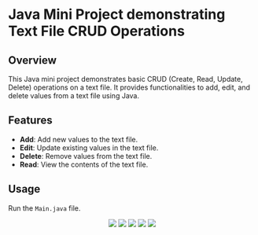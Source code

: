 # Java Mini Project demonstrating Text File CRUD Operations

## Overview
This Java mini project demonstrates basic CRUD (Create, Read, Update, Delete) operations on a text file. It provides functionalities to add, edit, and delete values from a text file using Java.

## Features
- **Add**: Add new values to the text file.
- **Edit**: Update existing values in the text file.
- **Delete**: Remove values from the text file.
- **Read**: View the contents of the text file.


## Usage
Run the `Main.java` file.

<div align="center">
 <img src="https://github.com/ccfernando/PisayCaragaGreenWatch/assets/26213634/ead9181c-4587-4ff0-83f4-65da9d837d1c">
<img src="https://github.com/ccfernando/PisayCaragaGreenWatch/assets/26213634/463723bd-bcde-41fa-a143-0688b7d0d2d0">
<img src="https://github.com/ccfernando/PisayCaragaGreenWatch/assets/26213634/a1b7d4c4-818f-4f7d-85b2-07f91f18e0c3">
<img src="https://github.com/ccfernando/PisayCaragaGreenWatch/assets/26213634/d08ff12e-c035-40f2-ad04-0864ab9c4ddf">
<img src="https://github.com/ccfernando/PisayCaragaGreenWatch/assets/26213634/3481835a-3032-4c77-a059-4679f822bd34">
</div>
